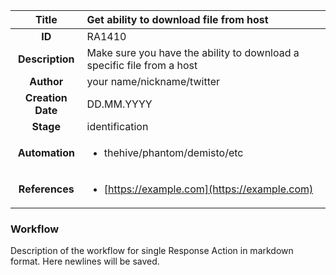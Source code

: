 | Title                       |  Get ability to download file from host         |
|:---------------------------:|:--------------------|
| **ID**                      | RA1410            |
| **Description**             | Make sure you have the ability to download a specific file from a host   |
| **Author**                  | your name/nickname/twitter        |
| **Creation Date**           | DD.MM.YYYY |
| **Stage**                   | identification         |
| **Automation** |<ul><li>thehive/phantom/demisto/etc</li></ul>|
| **References** |<ul><li>[https://example.com](https://example.com)</li></ul>|

### Workflow

Description of the workflow for single Response Action in markdown format.
Here newlines will be saved.
